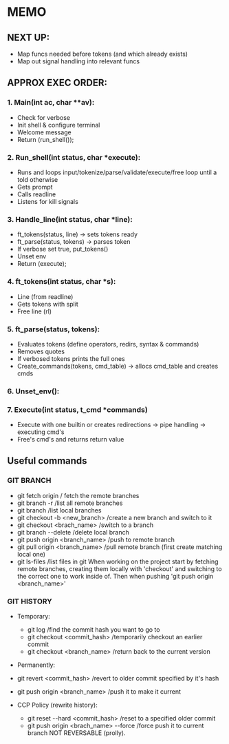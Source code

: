 # MEMO

## NEXT UP:
* Map funcs needed before tokens (and which already exists)
* Map out signal handling into relevant funcs

## APPROX EXEC ORDER:
### 1. Main(int ac, char **av):
  * Check for verbose
  * Init shell & configure terminal
  * Welcome message
  * Return (run_shell());

### 2. Run_shell(int status, char *execute):
  * Runs and loops input/tokenize/parse/validate/execute/free loop until a told otherwise
  * Gets prompt
  * Calls readline
  * Listens for kill signals

### 3. Handle_line(int status, char *line):
  * ft_tokens(status, line) -> sets tokens ready
  * ft_parse(status, tokens) -> parses token
  * If verbose set true, put_tokens()
  * Unset env
  * Return (execute);

### 4. ft_tokens(int status, char *s):
  * Line (from readline)
  * Gets tokens with split
  * Free line (rl)

### 5. ft_parse(status, tokens):
  * Evaluates tokens (define operators, redirs, syntax & commands)
  * Removes quotes
  * If verbosed tokens prints the full ones
  * Create_commands(tokens, cmd_table) -> allocs cmd_table and creates cmds

### 6. Unset_env():

### 7. Execute(int status, t_cmd *commands)
  * Execute with one builtin or creates redirections -> pipe handling -> executing cmd's
  * Free's cmd's and returns return value

## Useful commands
### GIT BRANCH
  * git fetch origin / fetch the remote branches
  * git branch -r /list all remote branches
  * git branch /list local branches
  * git checkout -b <new_branch> /create a new branch and switch to it
  * git checkout <brach_name> /switch to a branch
  * git branch --delete <branchname> /delete local branch
  * git push origin <branch_name> /push to remote branch
  * git pull origin <branch_name> /pull remote branch (first create matching local one)
  * git ls-files /list files in git
When working on the project start by fetching remote branches, creating them locally with 'checkout' and switching to the correct one to work inside of. Then when pushing 'git push origin <branch_name>'
### GIT HISTORY
* Temporary:
  * git log /find the commit hash you want to go to
  * git checkout <commit_hash> /temporarily checkout an earlier commit
  * git checkout <branch_name> /return back to the current version

*  Permanently:
  * git revert <commit_hash> /revert to older commit specified by it's hash
  * git push origin <branch_name> /push it to make it current

* CCP Policy (rewrite history):
  * git reset --hard <commit_hash> /reset to a specified older commit
  * git push origin <brach_name> --force /force push it to current branch NOT REVERSABLE (prolly).
